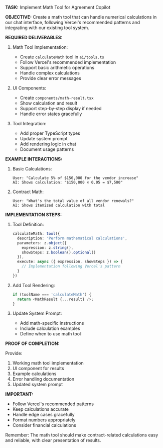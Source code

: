 **TASK:** Implement Math Tool for Agreement Copilot

**OBJECTIVE:** Create a math tool that can handle numerical calculations in our chat interface, following Vercel's recommended patterns and integrating with our existing tool system.

**REQUIRED DELIVERABLES:**

1. Math Tool Implementation:
   - Create `calculateMath` tool in `ai/tools.ts`
   - Follow Vercel's recommended implementation
   - Support basic arithmetic operations
   - Handle complex calculations
   - Provide clear error messages

2. UI Components:
   - Create `components/math-result.tsx`
   - Show calculation and result
   - Support step-by-step display if needed
   - Handle error states gracefully

3. Tool Integration:
   - Add proper TypeScript types
   - Update system prompt
   - Add rendering logic in chat
   - Document usage patterns

**EXAMPLE INTERACTIONS:**

1. Basic Calculations:
   ```
   User: "Calculate 5% of $150,000 for the vendor increase"
   AI: Shows calculation: "$150,000 × 0.05 = $7,500"
   ```

2. Contract Math:
   ```
   User: "What's the total value of all vendor renewals?"
   AI: Shows itemized calculation with total
   ```

**IMPLEMENTATION STEPS:**

1. Tool Definition:
   ```typescript
   calculateMath: tool({
     description: 'Perform mathematical calculations',
     parameters: z.object({
       expression: z.string(),
       showSteps: z.boolean().optional()
     }),
     execute: async ({ expression, showSteps }) => {
       // Implementation following Vercel's pattern
     }
   })
   ```

2. Add Tool Rendering:
   ```typescript
   if (toolName === 'calculateMath') {
     return <MathResult {...result} />;
   }
   ```

3. Update System Prompt:
   - Add math-specific instructions
   - Include calculation examples
   - Define when to use math tool

**PROOF OF COMPLETION:**

Provide:
1. Working math tool implementation
2. UI component for results
3. Example calculations
4. Error handling documentation
5. Updated system prompt

**IMPORTANT:**
- Follow Vercel's recommended patterns
- Keep calculations accurate
- Handle edge cases gracefully
- Format numbers appropriately
- Consider financial calculations

Remember: The math tool should make contract-related calculations easy and reliable, with clear presentation of results. 